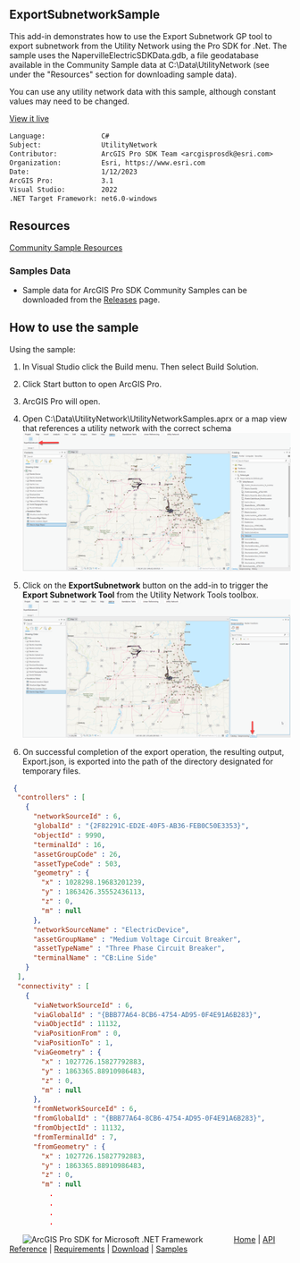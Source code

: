 ## ExportSubnetworkSample

<!-- TODO: Write a brief abstract explaining this sample -->
This add-in demonstrates how to use the Export Subnetwork GP tool to export subnetwork from the Utility Network using the Pro SDK for .Net. The sample uses the NapervilleElectricSDKData.gdb, a file geodatabase available in the Community Sample data at C:\Data\UtilityNetwork (see under the "Resources" section for downloading sample data).  

You can use any utility network data with this sample, although constant values may need to be changed.

<a href="https://pro.arcgis.com/en/pro-app/sdk/" target="_blank">View it live</a>

<!-- TODO: Fill this section below with metadata about this sample-->
```
Language:              C#
Subject:               UtilityNetwork
Contributor:           ArcGIS Pro SDK Team <arcgisprosdk@esri.com>
Organization:          Esri, https://www.esri.com
Date:                  1/12/2023
ArcGIS Pro:            3.1
Visual Studio:         2022
.NET Target Framework: net6.0-windows
```

## Resources

[Community Sample Resources](https://github.com/Esri/arcgis-pro-sdk-community-samples#resources)

### Samples Data

* Sample data for ArcGIS Pro SDK Community Samples can be downloaded from the [Releases](https://github.com/Esri/arcgis-pro-sdk-community-samples/releases) page.  

## How to use the sample

<!-- TODO: Explain how this sample can be used. To use images in this section, create the image file in your sample project's screenshots folder. Use relative url to link to this image using this syntax: ![My sample Image](FacePage/SampleImage.png) -->

Using the sample:

1. In Visual Studio click the Build menu.  Then select Build Solution.  
1. Click Start button to open ArcGIS Pro.  
1. ArcGIS Pro will open.  
1. Open C:\Data\UtilityNetwork\UtilityNetworkSamples.aprx or a map view that references a utility network with the correct schema  
![UI](Screenshots/Screenshot1.png)

1. Click on the **ExportSubnetwork** button on the add-in to trigger the **Export Subnetwork Tool** from the Utility Network Tools toolbox.
![UI](Screenshots/Screenshot2.png)

1. On successful completion of the export operation, the resulting output, Export.json, is exported into the path of the directory designated for temporary files.

```json
 {
  "controllers" : [
    {
      "networkSourceId" : 6,
      "globalId" : "{2F82291C-ED2E-40F5-AB36-FEB0C50E3353}",
      "objectId" : 9990,
      "terminalId" : 16,
      "assetGroupCode" : 26,
      "assetTypeCode" : 503,
      "geometry" : {
        "x" : 1028298.19683201239,
        "y" : 1863426.35552436113,
        "z" : 0,
        "m" : null
      },
      "networkSourceName" : "ElectricDevice",
      "assetGroupName" : "Medium Voltage Circuit Breaker",
      "assetTypeName" : "Three Phase Circuit Breaker",
      "terminalName" : "CB:Line Side"
    }
  ],
  "connectivity" : [
    {
      "viaNetworkSourceId" : 6,
      "viaGlobalId" : "{BBB77A64-8CB6-4754-AD95-0F4E91A6B283}",
      "viaObjectId" : 11132,
      "viaPositionFrom" : 0,
      "viaPositionTo" : 1,
      "viaGeometry" : {
        "x" : 1027726.15827792883,
        "y" : 1863365.88910986483,
        "z" : 0,
        "m" : null
      },
      "fromNetworkSourceId" : 6,
      "fromGlobalId" : "{BBB77A64-8CB6-4754-AD95-0F4E91A6B283}",
      "fromObjectId" : 11132,
      "fromTerminalId" : 7,
      "fromGeometry" : {
        "x" : 1027726.15827792883,
        "y" : 1863365.88910986483,
        "z" : 0,
        "m" : null
          .
          .
          .
          . 
 ```

<!-- End -->

&nbsp;&nbsp;&nbsp;&nbsp;&nbsp;&nbsp;<img src="https://esri.github.io/arcgis-pro-sdk/images/ArcGISPro.png"  alt="ArcGIS Pro SDK for Microsoft .NET Framework" height = "20" width = "20" align="top"  >
&nbsp;&nbsp;&nbsp;&nbsp;&nbsp;&nbsp;&nbsp;&nbsp;&nbsp;&nbsp;&nbsp;&nbsp;
[Home](https://github.com/Esri/arcgis-pro-sdk/wiki) | <a href="https://pro.arcgis.com/en/pro-app/latest/sdk/api-reference" target="_blank">API Reference</a> | [Requirements](https://github.com/Esri/arcgis-pro-sdk/wiki#requirements) | [Download](https://github.com/Esri/arcgis-pro-sdk/wiki#installing-arcgis-pro-sdk-for-net) | <a href="https://github.com/esri/arcgis-pro-sdk-community-samples" target="_blank">Samples</a>
